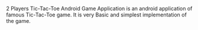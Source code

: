  2 Players Tic-Tac-Toe Android Game Application is an android application of famous Tic-Tac-Toe game. It is very Basic and simplest implementation of the game.
